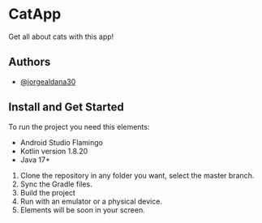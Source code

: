 # CatApp

Get all about cats with this app!

## Authors

- [@jorgealdana30](https://www.github.com/jorgealdana30)


## Install and Get Started

To run the project you need this elements:

- Android Studio Flamingo
- Kotlin version 1.8.20
- Java 17+

1. Clone the repository in any folder you want, select the master branch.
2. Sync the Gradle files.
3. Build the project
4. Run with an emulator or a physical device.
5. Elements will be soon in your screen.

